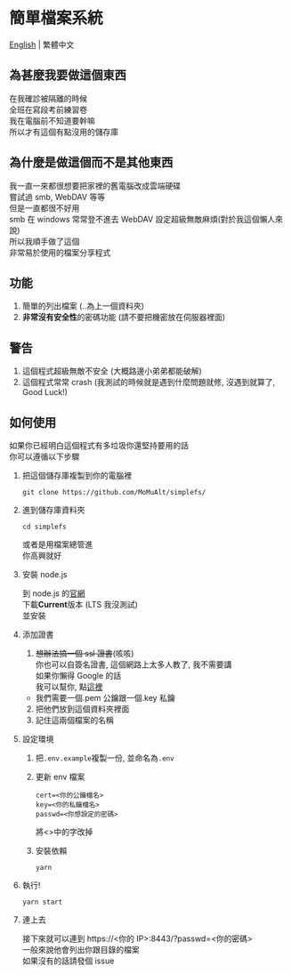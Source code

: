 # 簡單檔案系統

[English](https://github.com/MoMuAlt/simplefs/blob/main/README.en.md) | 繁體中文

## 為甚麼我要做這個東西

在我確診被隔離的時候  
全班在寫段考前練習卷  
我在電腦前不知道要幹嘛  
所以才有這個有點沒用的儲存庫

## 為什麼是做這個而不是其他東西

我一直一來都很想要把家裡的舊電腦改成雲端硬碟  
嘗試過 smb, WebDAV 等等  
但是一直都很不好用  
smb 在 windows 常常登不進去
WebDAV 設定超級無敵麻煩(對於我這個懶人來說)  
所以我順手做了這個  
非常易於使用的檔案分享程式

## 功能

1. 簡單的列出檔案 (..為上一個資料夾)
2. **非常沒有安全性**的密碼功能 (請不要把機密放在伺服器裡面)

## 警告

1. 這個程式超級無敵不安全 (大概路邊小弟弟都能破解)
2. 這個程式常常 crash (我測試的時候就是遇到什麼問題就修, 沒遇到就算了, Good Luck!)

## 如何使用

如果你已經明白這個程式有多垃圾你還堅持要用的話  
你可以遵循以下步驟

1. 把這個儲存庫複製到你的電腦裡

    ```pwsh
    git clone https://github.com/MoMuAlt/simplefs/
    ```

2. 進到儲存庫資料夾

    ```pwsh
    cd simplefs
    ```

    或者是用檔案總管進  
    你高興就好

3. 安裝 node.js

    到 node.js 的[官網](https://nodejs.org)  
    下載**Current**版本 (LTS 我沒測試)  
    並安裝

4. 添加證書

    1. ~~想辦法搞一個 ssl 證書~~(咳咳)  
       你也可以自簽名證書, 這個網路上太多人教了, 我不需要講  
       如果你懶得 Google 的話  
       我可以幫你, 點[這裡](https://google.com/search?q=self+signed+certificate)

    - 我們需要一個.pem 公鑰跟一個.key 私鑰

    2. 把他們放到這個資料夾裡面
    3. 記住這兩個檔案的名稱

5. 設定環境

    1. 把`.env.example`複製一份, 並命名為`.env`
    2. 更新 env 檔案
        ```dotenv
        cert=<你的公鑰檔名>
        key=<你的私鑰檔名>
        passwd=<你想設定的密碼>
        ```
        將<>中的字改掉
    3. 安裝依賴

        ```pwsh
        yarn
        ```

6. 執行!

    ```pwsh
    yarn start
    ```

7. 連上去

    接下來就可以連到 https://\<你的 IP\>:8443/?passwd=\<你的密碼\>  
    一般來說他會列出你跟目錄的檔案  
    如果沒有的話請發個 issue
